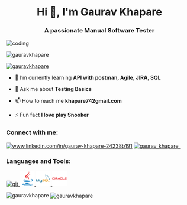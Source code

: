 <h1 align="center">Hi 👋, I'm Gaurav Khapare</h1>
<h3 align="center">A passionate Manual Software Tester</h3>
<img aling="right" alt="coding" width="400" scr="https://cdn.dribbble.com/user/1162077/screenshots/3848914/programmer.gif">

<p align="left"> <img src="https://komarev.com/ghpvc/?username=gauravkhapare&label=Profile%20views&color=0e75b6&style=flat" alt="gauravkhapare" /> </p>

<p align="left"> <a href="https://github.com/ryo-ma/github-profile-trophy"><img src="https://github-profile-trophy.vercel.app/?username=gauravkhapare" alt="gauravkhapare" /></a> </p>

- 🌱 I’m currently learning **API with postman, Agile, JIRA, SQL**

- 💬 Ask me about **Testing Basics**

- 📫 How to reach me **khapare742gmail.com**

- ⚡ Fun fact **I love play Snooker**

<h3 align="left">Connect with me:</h3>
<p align="left">
<a href="https://linkedin.com/in/www.linkedin.com/in/gaurav-khapare-24238b191" target="blank"><img align="center" src="https://raw.githubusercontent.com/rahuldkjain/github-profile-readme-generator/master/src/images/icons/Social/linked-in-alt.svg" alt="www.linkedin.com/in/gaurav-khapare-24238b191" height="30" width="40" /></a>
<a href="https://instagram.com/gaurav_khapare_" target="blank"><img align="center" src="https://raw.githubusercontent.com/rahuldkjain/github-profile-readme-generator/master/src/images/icons/Social/instagram.svg" alt="gaurav_khapare_" height="30" width="40" /></a>
</p>

<h3 align="left">Languages and Tools:</h3>
<p align="left"> <a href="https://git-scm.com/" target="_blank" rel="noreferrer"> <img src="https://www.vectorlogo.zone/logos/git-scm/git-scm-icon.svg" alt="git" width="40" height="40"/> </a> <a href="https://www.java.com" target="_blank" rel="noreferrer"> <img src="https://raw.githubusercontent.com/devicons/devicon/master/icons/java/java-original.svg" alt="java" width="40" height="40"/> </a> <a href="https://www.mysql.com/" target="_blank" rel="noreferrer"> <img src="https://raw.githubusercontent.com/devicons/devicon/master/icons/mysql/mysql-original-wordmark.svg" alt="mysql" width="40" height="40"/> </a> <a href="https://www.oracle.com/" target="_blank" rel="noreferrer"> <img src="https://raw.githubusercontent.com/devicons/devicon/master/icons/oracle/oracle-original.svg" alt="oracle" width="40" height="40"/> </a> </p>

<p><img align="left" src="https://github-readme-stats.vercel.app/api/top-langs?username=gauravkhapare&show_icons=true&locale=en&layout=compact" alt="gauravkhapare" /></p>

<p>&nbsp;<img align="center" src="https://github-readme-stats.vercel.app/api?username=gauravkhapare&show_icons=true&locale=en" alt="gauravkhapare" /></p>
